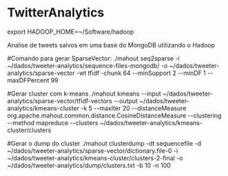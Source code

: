 TwitterAnalytics
================

export HADOOP_HOME=~/Software/hadoop

Analise de tweets salvos em uma base do MongoDB utilizando o Hadoop

#Comando para gerar SparseVector: 
./mahout seq2sparse -i ~/dados/tweeter-analytics/sequence-files-mongodb/ -o ~/dados/tweeter-analytics/sparse-vector -wt tfidf -chunk 64 --minSupport 2 --minDF 1 --maxDFPercent 99

#Gerar cluster com k-means
./mahout kmeans --input ~/dados/tweeter-analytics/sparse-vector/tfidf-vectors --output ~/dados/tweeter-analytics/kmeans-cluster -k 5 --maxIter 20 --distanceMeasure org.apache.mahout.common.distance.CosineDistanceMeasure --clustering --method mapreduce --clusters ~/dados/tweeter-analytics/kmeans-cluster/clusters

#Gerar o dump do cluster
./mahout clusterdump -dt sequencefile -d ~/dados/tweeter-analytics/sparse-vector/dictionary.file-0 -i ~/dados/tweeter-analytics/kmeans-cluster/clusters-2-final -o ~/dados/tweeter-analytics/dump/clusters.txt -b 10 -n 100
